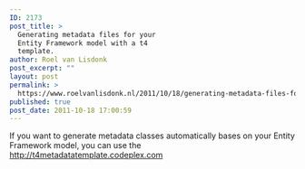 ```yaml
---
ID: 2173
post_title: >
  Generating metadata files for your
  Entity Framework model with a t4
  template.
author: Roel van Lisdonk
post_excerpt: ""
layout: post
permalink: >
  https://www.roelvanlisdonk.nl/2011/10/18/generating-metadata-files-for-your-entity-framework-model-with-a-t4-template/
published: true
post_date: 2011-10-18 17:00:59
---
```

<p>If you want to generate metadata classes automatically bases on your Entity Framework model, you can use the <a href="http://t4metadatatemplate.codeplex.com">http://t4metadatatemplate.codeplex.com</a></p>